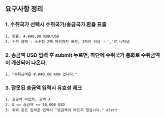 ## 요구사항 정리  

### 1. 수취국가 선택시 수취국가/송금국가 환율 표출  
    1. 환율: #,##0.00 KRW/USD    
    2. 수취 금액 : 소숫점 2째 자리까지 표현, 3자리 이상 → ','로 나타냄  
    
### 2. 송금액 USD 입력 후 submit 누르면, 하단에 수취국가 통화로 수취금액이 계산되어 나온다.    
    1. "수취금액은 #,##0.00 KRW 입니다."  

### 3. 잘못된 송금액 입력시 유효성 체크  
    1. 송금액 미입력, 공백 X  
    2. 0 <= 송금액 <= 10,000 USD  
    3. 위와 같은 입력값 입력시 "송금액이 바르지 않습니다." alert  
